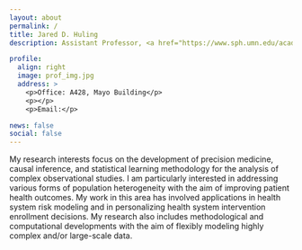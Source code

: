 ```yaml
---
layout: about
permalink: /
title: Jared D. Huling
description: Assistant Professor, <a href="https://www.sph.umn.edu/academics/divisions/biostatistics/">Division of Biostatistics</a>, <a href = "https://twin-cities.umn.edu/"> University of Minnesota</a>.

profile:
  align: right
  image: prof_img.jpg
  address: >
    <p>Office: A428, Mayo Building</p>
    <p></p>
    <p>Email:</p>

news: false
social: false
---
```


My research interests focus on the development of precision medicine, causal inference, and statistical learning methodology for the analysis of complex observational studies.
I am particularly interested in addressing various forms of population heterogeneity with the aim of improving patient health outcomes. My work in this area has involved applications in health system risk modeling and in personalizing health system intervention enrollment decisions. My research also includes methodological and computational developments with the aim of flexibly modeling highly complex and/or large-scale data. 
